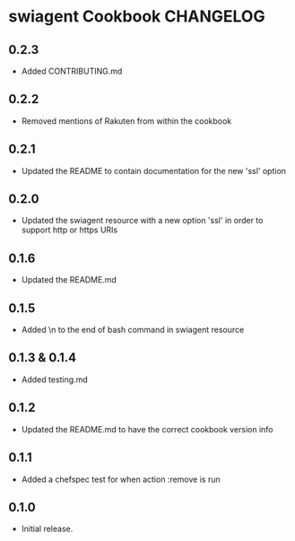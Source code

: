 # swiagent Cookbook CHANGELOG

## 0.2.3

- Added CONTRIBUTING.md

## 0.2.2

- Removed mentions of Rakuten from within the cookbook

## 0.2.1

- Updated the README to contain documentation for the new 'ssl' option

## 0.2.0

- Updated the swiagent resource with a new option 'ssl' in order to support http or https URIs

## 0.1.6

- Updated the README.md

## 0.1.5

- Added \n to the end of bash command in swiagent resource

## 0.1.3 & 0.1.4

- Added testing.md

## 0.1.2

- Updated the README.md to have the correct cookbook version info

## 0.1.1

- Added a chefspec test for when action :remove is run

## 0.1.0

- Initial release.

